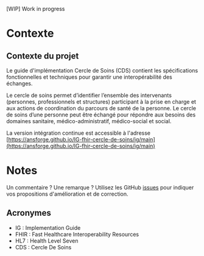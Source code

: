 [WIP] Work in progress

# Contexte

## Contexte du projet
Le guide d'implémentation Cercle de Soins (CDS) contient les spécifications fonctionnelles et techniques pour garantir une interopérabilité des échanges.

Le cercle de soins permet d’identifier l’ensemble des intervenants (personnes, professionnels et structures) participant à la prise en charge et aux actions de coordination du parcours de santé de la personne. Le cercle de soins d’une personne peut être échangé pour répondre aux besoins des domaines sanitaire, médico-administratif, médico-social et social.

La version intégration continue est accessible à l'adresse [https://ansforge.github.io/IG-fhir-cercle-de-soins/ig/main](https://ansforge.github.io/IG-fhir-cercle-de-soins/ig/main)

# Notes

Un commentaire ? Une remarque ? Utilisez les GitHub [issues](https://docs.github.com/fr/issues) pour indiquer vos propositions d'amélioration et de correction.

## Acronymes

* IG : Implementation Guide
* FHIR : Fast Healthcare Interoperability Resources
* HL7 : Health Level Seven
* CDS : Cercle De Soins

